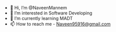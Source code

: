 - 👋 Hi, I’m @NaveenMannem
- 👀 I’m interested in Software Developing
- 🌱 I’m currently learning MADT
- 📫 How to reach me - Naveen95916@gmail.com

<!---
NaveenMannem/NaveenMannem is a ✨ special ✨ repository because its `README.md` (this file) appears on your GitHub profile.
You can click the Preview link to take a look at your changes.
--->
